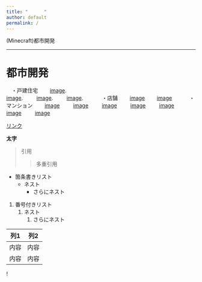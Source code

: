```yaml
---
title: "      "
author: default
permalink: /
---
```


(Minecraft)都市開発

---

# 都市開発
　・戸建住宅　　
[image](/220422_GitHubPages/assets/images/2022-03-03_01.38.56.png).  
[image](/220422_GitHubPages/assets/images/2022-03-04_20.07.47.png). 　　
[image](/220422_GitHubPages/assets/images/2022-03-08_20.54.40.png). 　　
[image](/220422_GitHubPages/assets/images/2022-03-09_00.40.15.png). 　　
　・店舗　　
[image](/220422_GitHubPages/assets/images/2022-03-08_13.48.41.png)　　 
[image](/220422_GitHubPages/assets/images/2022-03-10_01.35.08.png)　　 
　・マンション　　
[image](/220422_GitHubPages/assets/images/2022-03-18_01.08.47.png) 　　
[image](/220422_GitHubPages/assets/images/2022-03-18_01.26.09.png) 　　
[image](/220422_GitHubPages/assets/images/2022-03-23_01.32.36.png) 　　
[image](/220422_GitHubPages/assets/images/2022-03-23_01.28.22.png) 　　
[image](/220422_GitHubPages/assets/images/2022-04-22_00.16.17.png) 　　
[image](/220422_GitHubPages/assets/images/2022-04-22_00.25.00.png) 　　
[image](/220422_GitHubPages/assets/images/2022-04-22_00.47.34.png)　　
　

[リンク](https://www.google.co.jp/)

**太字**

> 引用
>> 多重引用


- 箇条書きリスト
  - ネスト
    - さらにネスト


1. 番号付きリスト
   1. ネスト
      1. さらにネスト

  
| 列1  | 列2  |
|-----|-----|
| 内容  | 内容  |
| 内容  | 内容  |

!
